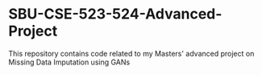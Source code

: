 # SBU-CSE-523-524-Advanced-Project
This repository contains code related to my Masters' advanced project on Missing Data Imputation using GANs
